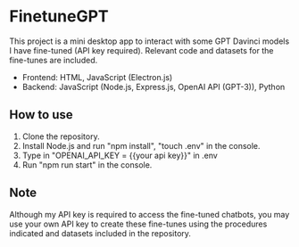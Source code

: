 # FinetuneGPT

This project is a mini desktop app to interact with some GPT Davinci models I have fine-tuned (API key required). Relevant code and datasets for the fine-tunes are included.

- Frontend: HTML, JavaScript (Electron.js)
- Backend: JavaScript (Node.js, Express.js, OpenAI API (GPT-3)), Python

## How to use

1. Clone the repository.
2. Install Node.js and run "npm install", "touch .env" in the console.
3. Type in "OPENAI_API_KEY = {{your api key}}" in .env
4. Run "npm run start" in the console.

## Note

Although my API key is required to access the fine-tuned chatbots, you may use your own API key to create these fine-tunes using the procedures indicated and datasets included in the repository.
